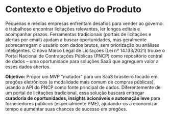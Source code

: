 # Contexto e Objetivo do Produto

Pequenas e médias empresas enfrentam desafios para vender ao governo: é trabalhoso encontrar licitações relevantes, ler longos editais e acompanhar prazos. Ferramentas tradicionais (portais de licitações e alertas por email) ajudam a buscar oportunidades, mas geralmente sobrecarregam o usuário com dados brutos, sem priorização ou análises inteligentes. O novo Marco Legal de Licitações (Lei nº 14.133/2021) trouxe o Portal Nacional de Contratações Públicas (PNCP) como repositório central de dados – uma oportunidade para soluções SaaS que agreguem valor a esses dados abertos.

**Objetivo:** Propor um MVP “matador” para um SaaS brasileiro focado em pregões eletrônicos (a modalidade mais comum de compras públicas), usando a API do PNCP como fonte principal de dados. Diferentemente de um portal de licitações tradicional, essa solução buscará entregar **curadoria de oportunidades, insights acionáveis e automação leve** para fornecedores públicos (especialmente PME), ajudando-os a economizar tempo e aumentar suas chances de sucesso em pregões.
